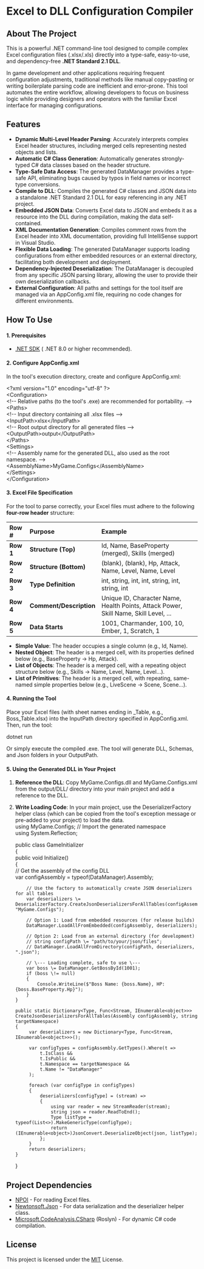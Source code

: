# **Excel to DLL Configuration Compiler**

## **About The Project**

This is a powerful .NET command-line tool designed to compile complex Excel configuration files (.xlsx/.xls) directly into a type-safe, easy-to-use, and dependency-free **.NET Standard 2.1 DLL**.

In game development and other applications requiring frequent configuration adjustments, traditional methods like manual copy-pasting or writing boilerplate parsing code are inefficient and error-prone. This tool automates the entire workflow, allowing developers to focus on business logic while providing designers and operators with the familiar Excel interface for managing configurations.

## **Features**

* **Dynamic Multi-Level Header Parsing**: Accurately interprets complex Excel header structures, including merged cells representing nested objects and lists.  
* **Automatic C\# Class Generation**: Automatically generates strongly-typed C\# data classes based on the header structure.  
* **Type-Safe Data Access**: The generated DataManager provides a type-safe API, eliminating bugs caused by typos in field names or incorrect type conversions.  
* **Compile to DLL**: Compiles the generated C\# classes and JSON data into a standalone .NET Standard 2.1 DLL for easy referencing in any .NET project.  
* **Embedded JSON Data**: Converts Excel data to JSON and embeds it as a resource into the DLL during compilation, making the data self-contained.  
* **XML Documentation Generation**: Compiles comment rows from the Excel header into XML documentation, providing full IntelliSense support in Visual Studio.  
* **Flexible Data Loading**: The generated DataManager supports loading configurations from either embedded resources or an external directory, facilitating both development and deployment.  
* **Dependency-Injected Deserialization**: The DataManager is decoupled from any specific JSON parsing library, allowing the user to provide their own deserialization callbacks.  
* **External Configuration**: All paths and settings for the tool itself are managed via an AppConfig.xml file, requiring no code changes for different environments.

## **How To Use**

#### **1\. Prerequisites**

* [.NET SDK](https://dotnet.microsoft.com/download) ( .NET 8.0 or higher recommended).

#### **2\. Configure AppConfig.xml**

In the tool's execution directory, create and configure AppConfig.xml:

\<?xml version="1.0" encoding="utf-8" ?\>  
\<Configuration\>  
  \<\!-- Relative paths (to the tool's .exe) are recommended for portability. \--\>  
  \<Paths\>  
    \<\!-- Input directory containing all .xlsx files \--\>  
    \<InputPath\>xlsx\</InputPath\>  
    \<\!-- Root output directory for all generated files \--\>  
    \<OutputPath\>output\</OutputPath\>  
  \</Paths\>  
  \<Settings\>  
    \<\!-- Assembly name for the generated DLL, also used as the root namespace. \--\>  
    \<AssemblyName\>MyGame.Configs\</AssemblyName\>  
  \</Settings\>  
\</Configuration\>

#### **3\. Excel File Specification**

For the tool to parse correctly, your Excel files must adhere to the following **four-row header** structure:

| Row \# | Purpose | Example |
| :---- | :---- | :---- |
| **Row 1** | **Structure (Top)** | Id, Name, BaseProperty (merged), Skills (merged) |
| **Row 2** | **Structure (Bottom)** | (blank), (blank), Hp, Attack, Name, Level, Name, Level |
| **Row 3** | **Type Definition** | int, string, int, int, string, int, string, int |
| **Row 4** | **Comment/Description** | Unique ID, Character Name, Health Points, Attack Power, Skill Name, Skill Level, ... |
| **Row 5** | **Data Starts** | 1001, Charmander, 100, 10, Ember, 1, Scratch, 1 |

* **Simple Value**: The header occupies a single column (e.g., Id, Name).  
* **Nested Object**: The header is a merged cell, with its properties defined below (e.g., BaseProperty \-\> Hp, Attack).  
* **List of Objects**: The header is a merged cell, with a repeating object structure below (e.g., Skills \-\> Name, Level, Name, Level...).  
* **List of Primitives**: The header is a merged cell, with repeating, same-named simple properties below (e.g., LiveScene \-\> Scene, Scene...).

#### **4\. Running the Tool**

Place your Excel files (with sheet names ending in \_Table, e.g., Boss\_Table.xlsx) into the InputPath directory specified in AppConfig.xml. Then, run the tool:

dotnet run

Or simply execute the compiled .exe. The tool will generate DLL, Schemas, and Json folders in your OutputPath.

#### **5\. Using the Generated DLL in Your Project**

1. **Reference the DLL**: Copy MyGame.Configs.dll and MyGame.Configs.xml from the output/DLL/ directory into your main project and add a reference to the DLL.  
2. **Write Loading Code**: In your main project, use the DeserializerFactory helper class (which can be copied from the tool's exception message or pre-added to your project) to load the data.  
   using MyGame.Configs; // Import the generated namespace  
   using System.Reflection;

   public class GameInitializer  
   {  
       public void Initialize()  
       {  
           // Get the assembly of the config DLL  
           var configAssembly \= typeof(DataManager).Assembly;

           // Use the factory to automatically create JSON deserializers for all tables  
           var deserializers \= DeserializerFactory.CreateJsonDeserializersForAllTables(configAssembly, "MyGame.Configs");

           // Option 1: Load from embedded resources (for release builds)  
           DataManager.LoadAllFromEmbedded(configAssembly, deserializers);

           // Option 2: Load from an external directory (for development)  
           // string configPath \= "path/to/your/json/files";  
           // DataManager.LoadAllFromDirectory(configPath, deserializers, ".json");

           // \--- Loading complete, safe to use \---  
           var boss \= DataManager.GetBossById(1001);  
           if (boss \!= null)  
           {  
               Console.WriteLine($"Boss Name: {boss.Name}, HP: {boss.BaseProperty.Hp}");  
           }  
       }

       public static Dictionary<Type, Func<Stream, IEnumerable<object>>> CreateJsonDeserializersForAllTables(Assembly configAssembly, string targetNamespace)
       {
            var deserializers = new Dictionary<Type, Func<Stream, IEnumerable<object>>>();

            var configTypes = configAssembly.GetTypes().Where(t =>
                t.IsClass &&
                t.IsPublic &&
                t.Namespace == targetNamespace &&
                t.Name != "DataManager"
            );

            foreach (var configType in configTypes)
            {
                deserializers[configType] = (stream) =>
                {
                    using var reader = new StreamReader(stream);
                    string json = reader.ReadToEnd();
                    Type listType = typeof(List<>).MakeGenericType(configType);
                    return (IEnumerable<object>)JsonConvert.DeserializeObject(json, listType);
                };
            }
            return deserializers;
       }
   }

## **Project Dependencies**

* [NPOI](https://www.google.com/search?q=https://github.com/nissim-aj/npoi) \- For reading Excel files.  
* [Newtonsoft.Json](https://www.newtonsoft.com/json) \- For data serialization and the deserializer helper class.  
* [Microsoft.CodeAnalysis.CSharp](https://www.nuget.org/packages/Microsoft.CodeAnalysis.CSharp/) (Roslyn) \- For dynamic C\# code compilation.

## **License**

This project is licensed under the [MIT](https://opensource.org/licenses/MIT) License.